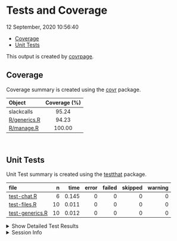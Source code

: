 Tests and Coverage
================
12 September, 2020 10:56:40

  - [Coverage](#coverage)
  - [Unit Tests](#unit-tests)

This output is created by
[covrpage](https://github.com/metrumresearchgroup/covrpage).

## Coverage

Coverage summary is created using the
[covr](https://github.com/r-lib/covr) package.

| Object                          | Coverage (%) |
| :------------------------------ | :----------: |
| slackcalls                      |    95.24     |
| [R/generics.R](../R/generics.R) |    94.23     |
| [R/manage.R](../R/manage.R)     |    100.00    |

<br>

## Unit Tests

Unit Test summary is created using the
[testthat](https://github.com/r-lib/testthat) package.

| file                                        |  n |  time | error | failed | skipped | warning |
| :------------------------------------------ | -: | ----: | ----: | -----: | ------: | ------: |
| [test-chat.R](testthat/test-chat.R)         |  6 | 0.145 |     0 |      0 |       0 |       0 |
| [test-files.R](testthat/test-files.R)       | 10 | 0.011 |     0 |      0 |       0 |       0 |
| [test-generics.R](testthat/test-generics.R) | 10 | 0.012 |     0 |      0 |       0 |       0 |

<details closed>

<summary> Show Detailed Test Results </summary>

| file                                                | context  | test                                            | status | n |  time |
| :-------------------------------------------------- | :------- | :---------------------------------------------- | :----- | -: | ----: |
| [test-chat.R](testthat/test-chat.R#L15)             | chat     | chat upload: ok result                          | PASS   | 1 | 0.036 |
| [test-chat.R](testthat/test-chat.R#L19_L22)         | chat     | chat upload: names of return                    | PASS   | 1 | 0.001 |
| [test-chat.R](testthat/test-chat.R#L26_L32)         | chat     | chat upload: last\_post returns attribs         | PASS   | 1 | 0.001 |
| [test-chat.R](testthat/test-chat.R#L36)             | chat     | chat upload: query stack                        | PASS   | 1 | 0.001 |
| [test-chat.R](testthat/test-chat.R#L50)             | chat     | chat upload: remove post                        | PASS   | 1 | 0.104 |
| [test-chat.R](testthat/test-chat.R#L56)             | chat     | chat upload: empty stack                        | PASS   | 1 | 0.002 |
| [test-files.R](testthat/test-files.R#L16)           | files    | content upload: ok result                       | PASS   | 1 | 0.001 |
| [test-files.R](testthat/test-files.R#L20_L23)       | files    | content upload: names of return                 | PASS   | 1 | 0.001 |
| [test-files.R](testthat/test-files.R#L27)           | files    | content upload: file\_last returns file id      | PASS   | 1 | 0.001 |
| [test-files.R](testthat/test-files.R#L31)           | files    | content upload: file\_stack equal to last\_file | PASS   | 1 | 0.001 |
| [test-files.R](testthat/test-files.R#L42)           | files    | file list: ok result                            | PASS   | 1 | 0.001 |
| [test-files.R](testthat/test-files.R#L52)           | files    | file info: ok result                            | PASS   | 1 | 0.000 |
| [test-files.R](testthat/test-files.R#L56)           | files    | file info: file info content                    | PASS   | 1 | 0.002 |
| [test-files.R](testthat/test-files.R#L74)           | files    | file upload: ok result                          | PASS   | 1 | 0.001 |
| [test-files.R](testthat/test-files.R#L78)           | files    | file upload: ok result                          | PASS   | 1 | 0.001 |
| [test-files.R](testthat/test-files.R#L86)           | files    | file upload: empty stack                        | PASS   | 1 | 0.002 |
| [test-generics.R](testthat/test-generics.R#L18)     | generics | calls work: ok result                           | PASS   | 1 | 0.001 |
| [test-generics.R](testthat/test-generics.R#L22_L28) | generics | calls work: names of return                     | PASS   | 1 | 0.001 |
| [test-generics.R](testthat/test-generics.R#L43)     | generics | call error: ok FALSE                            | PASS   | 1 | 0.001 |
| [test-generics.R](testthat/test-generics.R#L47)     | generics | call error: ok FALSE                            | PASS   | 1 | 0.001 |
| [test-generics.R](testthat/test-generics.R#L60)     | generics | limits: more than 5                             | PASS   | 1 | 0.002 |
| [test-generics.R](testthat/test-generics.R#L71_L74) | generics | limits: limit attribute                         | PASS   | 1 | 0.002 |
| [test-generics.R](testthat/test-generics.R#L78_L81) | generics | limits: limit messages                          | PASS   | 1 | 0.001 |
| [test-generics.R](testthat/test-generics.R#L85_L88) | generics | limits: names of results object                 | PASS   | 1 | 0.001 |
| [test-generics.R](testthat/test-generics.R#L105)    | generics | maxes are respected: 6 length                   | PASS   | 1 | 0.001 |
| [test-generics.R](testthat/test-generics.R#L117)    | generics | maxes are respected: 6 length                   | PASS   | 1 | 0.001 |

</details>

<details>

<summary> Session Info </summary>

| Field    | Value                             |                                                                                                                                                                                                                                                                    |
| :------- | :-------------------------------- | :----------------------------------------------------------------------------------------------------------------------------------------------------------------------------------------------------------------------------------------------------------------- |
| Version  | R version 4.0.2 (2020-06-22)      |                                                                                                                                                                                                                                                                    |
| Platform | x86\_64-apple-darwin17.0 (64-bit) | <a href="https://github.com/yonicd/slackcalls/commit/a3bbf8a4d0182aa1351bbfed956d7a427040809f/checks" target="_blank"><span title="Built on Github Actions">![](https://github.com/metrumresearchgroup/covrpage/blob/actions/inst/logo/gh.png?raw=true)</span></a> |
| Running  | macOS Catalina 10.15.6            |                                                                                                                                                                                                                                                                    |
| Language | en\_US                            |                                                                                                                                                                                                                                                                    |
| Timezone | UTC                               |                                                                                                                                                                                                                                                                    |

| Package  | Version |
| :------- | :------ |
| testthat | 2.3.2   |
| covr     | 3.5.0   |
| covrpage | 0.0.71  |

</details>

<!--- Final Status : pass --->
